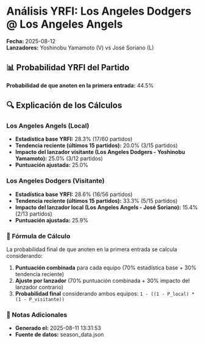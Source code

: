 # Análisis YRFI: Los Angeles Dodgers @ Los Angeles Angels

**Fecha:** 2025-08-12  
**Lanzadores:** Yoshinobu Yamamoto (V) vs José Soriano (L)

## 📊 Probabilidad YRFI del Partido

**Probabilidad de que anoten en la primera entrada:** 44.5%

## 🔍 Explicación de los Cálculos

### Los Angeles Angels (Local)
- **Estadística base YRFI:** 28.3% (17/60 partidos)
- **Tendencia reciente (últimos 15 partidos):** 20.0% (3/15 partidos)
- **Impacto del lanzador visitante (Los Angeles Dodgers - Yoshinobu Yamamoto):** 25.0% (3/12 partidos)
- **Puntuación ajustada:** 25.0%

### Los Angeles Dodgers (Visitante)
- **Estadística base YRFI:** 28.6% (16/56 partidos)
- **Tendencia reciente (últimos 15 partidos):** 33.3% (5/15 partidos)
- **Impacto del lanzador local (Los Angeles Angels - José Soriano):** 15.4% (2/13 partidos)
- **Puntuación ajustada:** 25.9%

### 📝 Fórmula de Cálculo

La probabilidad final de que anoten en la primera entrada se calcula considerando:
1. **Puntuación combinada** para cada equipo (70% estadística base + 30% tendencia reciente)
2. **Ajuste por lanzador** (70% puntuación combinada + 30% impacto del lanzador contrario)
3. **Probabilidad final** considerando ambos equipos: `1 - ((1 - P_local) * (1 - P_visitante))`

### 📌 Notas Adicionales

- **Generado el:** 2025-08-11 13:31:53
- **Fuente de datos:** season_data.json
